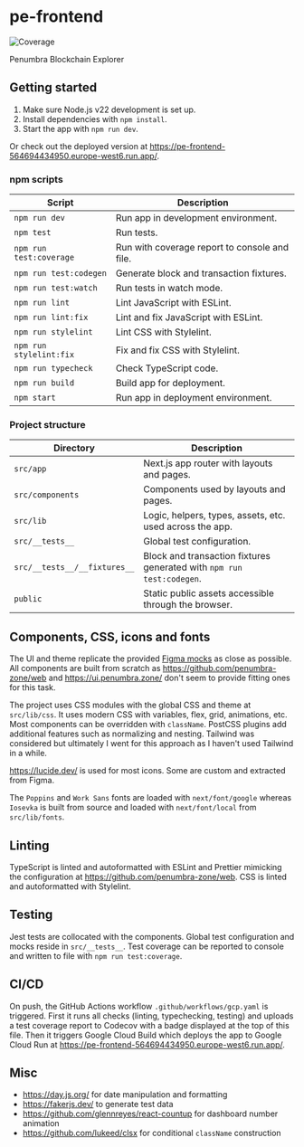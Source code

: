 # pe-frontend

![Coverage](https://img.shields.io/endpoint?url=https%3A%2F%2Fgist.githubusercontent.com%2Fstpch%2F9208254a7b67b695d104a875931624d8%2Fraw%2Fccdb1323935e2a3914d9505ceb8210013690215e%2Fpe-frontend-lcov-coverage.json)

Penumbra Blockchain Explorer

## Getting started

1. Make sure Node.js v22 development is set up.
2. Install dependencies with  `npm install`.
3. Start the app with `npm run dev`.

Or check out the deployed version at
<https://pe-frontend-564694434950.europe-west6.run.app/>.

### npm scripts

| Script                      | Description                                  |
|-----------------------------|----------------------------------------------|
| `npm run dev`               | Run app in development environment.          |
| `npm test`                  | Run tests.                                   |
| `npm run test:coverage`     | Run with coverage report to console and file. |
| `npm run test:codegen`      | Generate block and transaction fixtures.     |
| `npm run test:watch`        | Run tests in watch mode.                     |
| `npm run lint`              | Lint JavaScript with ESLint.                 |
| `npm run lint:fix`          | Lint and fix JavaScript with ESLint.         |
| `npm run stylelint`         | Lint CSS with Stylelint.                     |
| `npm run stylelint:fix`     | Fix and fix CSS with Stylelint.              |
| `npm run typecheck`         | Check TypeScript code.                       |
| `npm run build`             | Build app for deployment.                    |
| `npm start`                 | Run app in deployment environment.           |

### Project structure

| Directory                    | Description                                                           |
|------------------------------|-----------------------------------------------------------------------|
| `src/app`                    | Next.js app router with layouts and pages.                            |
| `src/components`             | Components used by layouts and pages.                                 |
| `src/lib`                    | Logic, helpers, types, assets, etc. used across the app.              |
| `src/__tests__`              | Global test configuration.                                            |
| `src/__tests__/__fixtures__` | Block and transaction fixtures generated with `npm run test:codegen`. |
| `public`                     | Static public assets accessible through the browser.                  |

## Components, CSS, icons and fonts

The UI and theme replicate the provided [Figma mocks](https://bit.ly/3WRV2bK) as
close as possible. All components are built from scratch as
<https://github.com/penumbra-zone/web> and <https://ui.penumbra.zone/> don't
seem to provide fitting ones for this task.

The project uses CSS modules with the global CSS and theme at `src/lib/css`. It
uses modern CSS with variables, flex, grid, animations, etc. Most components can
be overridden with `className`. PostCSS plugins add additional features such as
normalizing and nesting. Tailwind was considered but ultimately I went for this
approach as I haven't used Tailwind in a while.

<https://lucide.dev/> is used for most icons. Some are custom and extracted from
Figma.

The `Poppins` and `Work Sans` fonts are loaded with `next/font/google` whereas
`Iosevka` is built from source and loaded with `next/font/local` from
`src/lib/fonts`.

## Linting

TypeScript is linted and autoformatted with ESLint and Prettier mimicking the
configuration at <https://github.com/penumbra-zone/web>. CSS is linted and
autoformatted with Stylelint.

## Testing

Jest tests are collocated with the components. Global test configuration and
mocks reside in `src/__tests__`. Test coverage can be reported to console and
written to file with `npm run test:coverage`.

## CI/CD

On push, the GitHub Actions workflow `.github/workflows/gcp.yaml` is triggered.
First it runs all  checks (linting, typechecking, testing) and uploads a test
coverage report to Codecov with a badge displayed at the top of this file. Then
it triggers Google Cloud Build which  deploys the app to Google Cloud Run at
<https://pe-frontend-564694434950.europe-west6.run.app/>.

## Misc

- <https://day.js.org/> for date manipulation and formatting
- <https://fakerjs.dev/> to generate test data
- <https://github.com/glennreyes/react-countup> for dashboard number animation
- <https://github.com/lukeed/clsx> for conditional `className` construction
